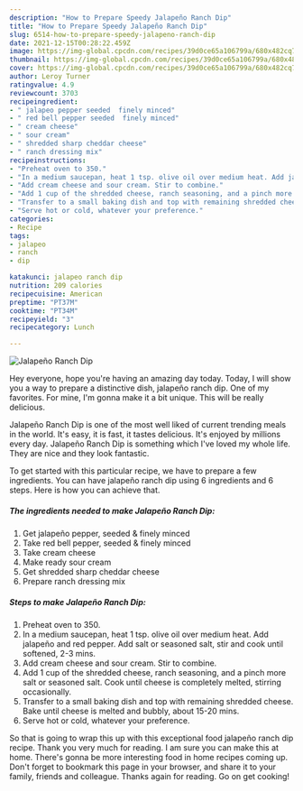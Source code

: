 ```yaml
---
description: "How to Prepare Speedy Jalapeño Ranch Dip"
title: "How to Prepare Speedy Jalapeño Ranch Dip"
slug: 6514-how-to-prepare-speedy-jalapeno-ranch-dip
date: 2021-12-15T00:28:22.459Z
image: https://img-global.cpcdn.com/recipes/39d0ce65a106799a/680x482cq70/jalapeno-ranch-dip-recipe-main-photo.jpg
thumbnail: https://img-global.cpcdn.com/recipes/39d0ce65a106799a/680x482cq70/jalapeno-ranch-dip-recipe-main-photo.jpg
cover: https://img-global.cpcdn.com/recipes/39d0ce65a106799a/680x482cq70/jalapeno-ranch-dip-recipe-main-photo.jpg
author: Leroy Turner
ratingvalue: 4.9
reviewcount: 3703
recipeingredient:
- " jalapeo pepper seeded  finely minced"
- " red bell pepper seeded  finely minced"
- " cream cheese"
- " sour cream"
- " shredded sharp cheddar cheese"
- " ranch dressing mix"
recipeinstructions:
- "Preheat oven to 350."
- "In a medium saucepan, heat 1 tsp. olive oil over medium heat. Add jalapeño and red pepper. Add salt or seasoned salt, stir and cook until softened, 2-3 mins."
- "Add cream cheese and sour cream. Stir to combine."
- "Add 1 cup of the shredded cheese, ranch seasoning, and a pinch more salt or seasoned salt. Cook until cheese is completely melted, stirring occasionally."
- "Transfer to a small baking dish and top with remaining shredded cheese. Bake until cheese is melted and bubbly, about 15-20 mins."
- "Serve hot or cold, whatever your preference."
categories:
- Recipe
tags:
- jalapeo
- ranch
- dip

katakunci: jalapeo ranch dip 
nutrition: 209 calories
recipecuisine: American
preptime: "PT37M"
cooktime: "PT34M"
recipeyield: "3"
recipecategory: Lunch

---
```



![Jalapeño Ranch Dip](https://img-global.cpcdn.com/recipes/39d0ce65a106799a/680x482cq70/jalapeno-ranch-dip-recipe-main-photo.jpg)

Hey everyone, hope you're having an amazing day today. Today, I will show you a way to prepare a distinctive dish, jalapeño ranch dip. One of my favorites. For mine, I'm gonna make it a bit unique. This will be really delicious.



Jalapeño Ranch Dip is one of the most well liked of current trending meals in the world. It's easy, it is fast, it tastes delicious. It's enjoyed by millions every day. Jalapeño Ranch Dip is something which I've loved my whole life. They are nice and they look fantastic.


To get started with this particular recipe, we have to prepare a few ingredients. You can have jalapeño ranch dip using 6 ingredients and 6 steps. Here is how you can achieve that.

<!--inarticleads1-->

##### The ingredients needed to make Jalapeño Ranch Dip:

1. Get  jalapeño pepper, seeded &amp; finely minced
1. Take  red bell pepper, seeded &amp; finely minced
1. Take  cream cheese
1. Make ready  sour cream
1. Get  shredded sharp cheddar cheese
1. Prepare  ranch dressing mix




<!--inarticleads2-->

##### Steps to make Jalapeño Ranch Dip:

1. Preheat oven to 350.
1. In a medium saucepan, heat 1 tsp. olive oil over medium heat. Add jalapeño and red pepper. Add salt or seasoned salt, stir and cook until softened, 2-3 mins.
1. Add cream cheese and sour cream. Stir to combine.
1. Add 1 cup of the shredded cheese, ranch seasoning, and a pinch more salt or seasoned salt. Cook until cheese is completely melted, stirring occasionally.
1. Transfer to a small baking dish and top with remaining shredded cheese. Bake until cheese is melted and bubbly, about 15-20 mins.
1. Serve hot or cold, whatever your preference.




So that is going to wrap this up with this exceptional food jalapeño ranch dip recipe. Thank you very much for reading. I am sure you can make this at home. There's gonna be more interesting food in home recipes coming up. Don't forget to bookmark this page in your browser, and share it to your family, friends and colleague. Thanks again for reading. Go on get cooking!
